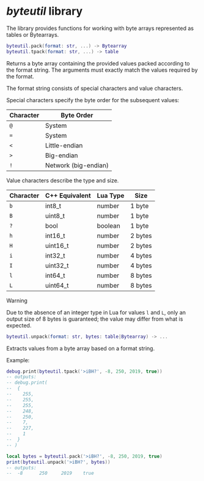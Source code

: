 # *byteutil* library

The library provides functions for working with byte arrays represented as tables or Bytearrays.

```lua
byteutil.pack(format: str, ...) -> Bytearray
byteutil.tpack(format: str, ...) -> table
```

Returns a byte array containing the provided values packed according to the format string. The arguments must exactly match the values required by the format.

The format string consists of special characters and value characters.

Special characters specify the byte order for the subsequent values:

| Character | Byte Order          |
| --------- | ------------------- |
| `@`       | System              |
| `=`       | System              |
| `<`       | Little-endian       |
| `>`       | Big-endian          |
| `!`       | Network (big-endian)|


Value characters describe the type and size.

| Character | C++ Equivalent | Lua Type | Size    |
| --------- | -------------- | -------- | ------- |
| `b`       | int8_t         | number   | 1 byte  |
| `B`       | uint8_t        | number   | 1 byte  |
| `?`       | bool           | boolean  | 1 byte  |
| `h`       | int16_t        | number   | 2 bytes |
| `H`       | uint16_t       | number   | 2 bytes |
| `i`       | int32_t        | number   | 4 bytes |
| `I`       | uint32_t       | number   | 4 bytes |
| `l`       | int64_t        | number   | 8 bytes |
| `L`       | uint64_t       | number   | 8 bytes |

> [!WARNING]
> Due to the absence of an integer type in Lua for values `l` and `L`, only an output size of 8 bytes is guaranteed; the value may differ from what is expected.

```lua
byteutil.unpack(format: str, bytes: table|Bytearray) -> ...
```

Extracts values ​​from a byte array based on a format string.

Example:

```lua
debug.print(byteutil.tpack('>iBH?', -8, 250, 2019, true))
-- outputs:
-- debug.print(
--  {
--    255,
--    255,
--    255,
--    248,
--    250,
--    7,
--    227,
--    1
--  }
-- )

local bytes = byteutil.pack('>iBH?', -8, 250, 2019, true)
print(byteutil.unpack('>iBH?', bytes))
-- outputs:
--  -8      250     2019    true
```
